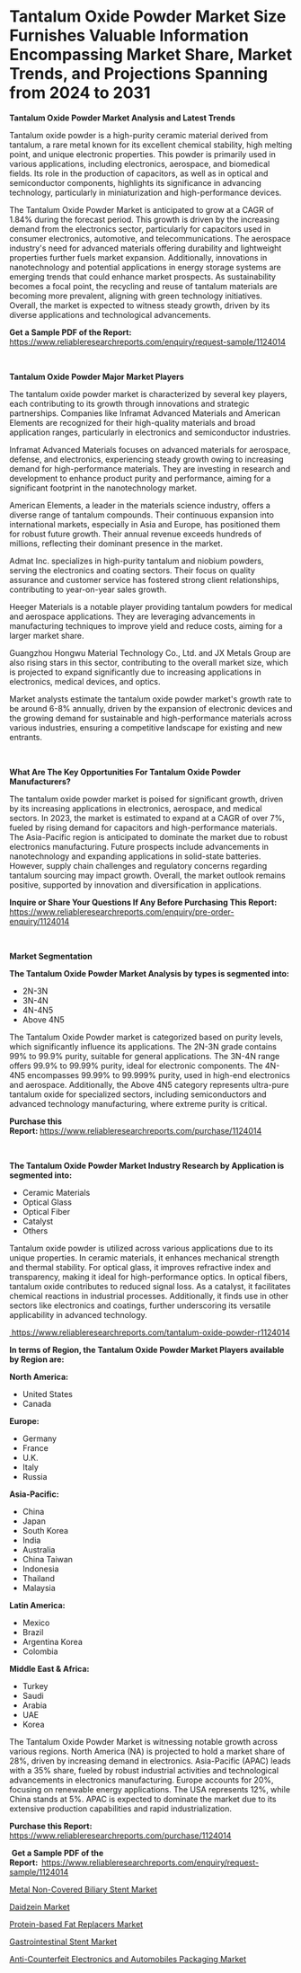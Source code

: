 <p><h1>Tantalum Oxide Powder Market Size Furnishes Valuable Information Encompassing Market Share, Market Trends, and Projections Spanning from 2024 to 2031</h1></p><p><strong>Tantalum Oxide Powder Market Analysis and Latest Trends</strong></p>
<p><p>Tantalum oxide powder is a high-purity ceramic material derived from tantalum, a rare metal known for its excellent chemical stability, high melting point, and unique electronic properties. This powder is primarily used in various applications, including electronics, aerospace, and biomedical fields. Its role in the production of capacitors, as well as in optical and semiconductor components, highlights its significance in advancing technology, particularly in miniaturization and high-performance devices.</p><p>The Tantalum Oxide Powder Market is anticipated to grow at a CAGR of 1.84% during the forecast period. This growth is driven by the increasing demand from the electronics sector, particularly for capacitors used in consumer electronics, automotive, and telecommunications. The aerospace industry's need for advanced materials offering durability and lightweight properties further fuels market expansion. Additionally, innovations in nanotechnology and potential applications in energy storage systems are emerging trends that could enhance market prospects. As sustainability becomes a focal point, the recycling and reuse of tantalum materials are becoming more prevalent, aligning with green technology initiatives. Overall, the market is expected to witness steady growth, driven by its diverse applications and technological advancements.</p></p>
<p><strong>Get a Sample PDF of the Report:&nbsp;</strong> <a href="https://www.reliableresearchreports.com/enquiry/request-sample/1124014?utm_campaign=115&utm_medium=2&utm_source=Github&utm_content=ia&utm_term=06112024&utm_id=tantalum-oxide-powder">https://www.reliableresearchreports.com/enquiry/request-sample/1124014</a></p>
<p>&nbsp;</p>
<p><strong>Tantalum Oxide Powder Major Market Players</strong></p>
<p><p>The tantalum oxide powder market is characterized by several key players, each contributing to its growth through innovations and strategic partnerships. Companies like Inframat Advanced Materials and American Elements are recognized for their high-quality materials and broad application ranges, particularly in electronics and semiconductor industries.</p><p>Inframat Advanced Materials focuses on advanced materials for aerospace, defense, and electronics, experiencing steady growth owing to increasing demand for high-performance materials. They are investing in research and development to enhance product purity and performance, aiming for a significant footprint in the nanotechnology market.</p><p>American Elements, a leader in the materials science industry, offers a diverse range of tantalum compounds. Their continuous expansion into international markets, especially in Asia and Europe, has positioned them for robust future growth. Their annual revenue exceeds hundreds of millions, reflecting their dominant presence in the market.</p><p>Admat Inc. specializes in high-purity tantalum and niobium powders, serving the electronics and coating sectors. Their focus on quality assurance and customer service has fostered strong client relationships, contributing to year-on-year sales growth.</p><p>Heeger Materials is a notable player providing tantalum powders for medical and aerospace applications. They are leveraging advancements in manufacturing techniques to improve yield and reduce costs, aiming for a larger market share.</p><p>Guangzhou Hongwu Material Technology Co., Ltd. and JX Metals Group are also rising stars in this sector, contributing to the overall market size, which is projected to expand significantly due to increasing applications in electronics, medical devices, and optics.</p><p>Market analysts estimate the tantalum oxide powder market's growth rate to be around 6-8% annually, driven by the expansion of electronic devices and the growing demand for sustainable and high-performance materials across various industries, ensuring a competitive landscape for existing and new entrants.</p></p>
<p>&nbsp;</p>
<p><strong>What Are The Key Opportunities For Tantalum Oxide Powder Manufacturers?</strong></p>
<p><p>The tantalum oxide powder market is poised for significant growth, driven by its increasing applications in electronics, aerospace, and medical sectors. In 2023, the market is estimated to expand at a CAGR of over 7%, fueled by rising demand for capacitors and high-performance materials. The Asia-Pacific region is anticipated to dominate the market due to robust electronics manufacturing. Future prospects include advancements in nanotechnology and expanding applications in solid-state batteries. However, supply chain challenges and regulatory concerns regarding tantalum sourcing may impact growth. Overall, the market outlook remains positive, supported by innovation and diversification in applications.</p></p>
<p><strong>Inquire or Share Your Questions If Any Before Purchasing This Report:</strong> <a href="https://www.reliableresearchreports.com/enquiry/pre-order-enquiry/1124014?utm_campaign=115&utm_medium=2&utm_source=Github&utm_content=ia&utm_term=06112024&utm_id=tantalum-oxide-powder">https://www.reliableresearchreports.com/enquiry/pre-order-enquiry/1124014</a></p>
<p>&nbsp;</p>
<p><strong>Market Segmentation</strong></p>
<p><strong>The Tantalum Oxide Powder Market Analysis by types is segmented into:</strong></p>
<p><ul><li>2N-3N</li><li>3N-4N</li><li>4N-4N5</li><li>Above 4N5</li></ul></p>
<p><p>The Tantalum Oxide Powder market is categorized based on purity levels, which significantly influence its applications. The 2N-3N grade contains 99% to 99.9% purity, suitable for general applications. The 3N-4N range offers 99.9% to 99.99% purity, ideal for electronic components. The 4N-4N5 encompasses 99.99% to 99.999% purity, used in high-end electronics and aerospace. Additionally, the Above 4N5 category represents ultra-pure tantalum oxide for specialized sectors, including semiconductors and advanced technology manufacturing, where extreme purity is critical.</p></p>
<p><strong>Purchase this Report:&nbsp;</strong><a href="https://www.reliableresearchreports.com/purchase/1124014?utm_campaign=115&utm_medium=2&utm_source=Github&utm_content=ia&utm_term=06112024&utm_id=tantalum-oxide-powder">https://www.reliableresearchreports.com/purchase/1124014</a></p>
<p>&nbsp;</p>
<p><strong>The Tantalum Oxide Powder Market Industry Research by Application is segmented into:</strong></p>
<p><ul><li>Ceramic Materials</li><li>Optical Glass</li><li>Optical Fiber</li><li>Catalyst</li><li>Others</li></ul></p>
<p><p>Tantalum oxide powder is utilized across various applications due to its unique properties. In ceramic materials, it enhances mechanical strength and thermal stability. For optical glass, it improves refractive index and transparency, making it ideal for high-performance optics. In optical fibers, tantalum oxide contributes to reduced signal loss. As a catalyst, it facilitates chemical reactions in industrial processes. Additionally, it finds use in other sectors like electronics and coatings, further underscoring its versatile applicability in advanced technology.</p></p>
<p><a href="https://www.reliableresearchreports.com/tantalum-oxide-powder-r1124014?utm_campaign=115&utm_medium=2&utm_source=Github&utm_content=ia&utm_term=06112024&utm_id=tantalum-oxide-powder">&nbsp;https://www.reliableresearchreports.com/tantalum-oxide-powder-r1124014</a></p>
<p><strong>In terms of Region, the Tantalum Oxide Powder Market Players available by Region are:</strong></p>
<p>
    <p> <strong> North America: </strong>
        <ul>
            <li>United States</li>
            <li>Canada</li>
        </ul>
        </p> 
    <p> <strong> Europe: </strong>
        <ul>
            <li>Germany</li>
            <li>France</li>
            <li>U.K.</li>
            <li>Italy</li>
            <li>Russia</li>
        </ul>
        </p> 
    <p> <strong> Asia-Pacific: </strong>
        <ul>
            <li>China</li>
            <li>Japan</li>
            <li>South Korea</li>
            <li>India</li>
            <li>Australia</li>
            <li>China Taiwan</li>
            <li>Indonesia</li>
            <li>Thailand</li>
            <li>Malaysia</li>
        </ul>
        </p> 
    <p> <strong> Latin America: </strong>
        <ul>
            <li>Mexico</li>
            <li>Brazil</li>
            <li>Argentina Korea</li>
            <li>Colombia</li>
        </ul>
        </p> 
    <p> <strong> Middle East & Africa: </strong>
        <ul>
            <li>Turkey</li>
            <li>Saudi</li>
            <li>Arabia</li>
            <li>UAE</li>
            <li>Korea</li>
        </ul>
    </p>
    </p>
<p><p>The Tantalum Oxide Powder Market is witnessing notable growth across various regions. North America (NA) is projected to hold a market share of 28%, driven by increasing demand in electronics. Asia-Pacific (APAC) leads with a 35% share, fueled by robust industrial activities and technological advancements in electronics manufacturing. Europe accounts for 20%, focusing on renewable energy applications. The USA represents 12%, while China stands at 5%. APAC is expected to dominate the market due to its extensive production capabilities and rapid industrialization.</p></p>
<p><strong>Purchase this Report: </strong><a href="https://www.reliableresearchreports.com/purchase/1124014?utm_campaign=115&utm_medium=2&utm_source=Github&utm_content=ia&utm_term=06112024&utm_id=tantalum-oxide-powder">https://www.reliableresearchreports.com/purchase/1124014</a></p>
<p>&nbsp;<strong>Get a Sample PDF of the Report:&nbsp;&nbsp;</strong><a href="https://www.reliableresearchreports.com/enquiry/request-sample/1124014?utm_campaign=115&utm_medium=2&utm_source=Github&utm_content=ia&utm_term=06112024&utm_id=tantalum-oxide-powder">https://www.reliableresearchreports.com/enquiry/request-sample/1124014</a></p>
<p><strong></strong></p>
<p><p><a href="https://issuu.com/reportprime-2/docs/metal-non-covered-biliary-stent-mar_9ca8004c5b09ff?utm_campaign=115&utm_medium=2&utm_source=Github&utm_content=ia&utm_term=06112024&utm_id=tantalum-oxide-powder">Metal Non-Covered Biliary Stent Market</a></p><p><a href="https://github.com/JavierDDowns/Market-Research-Report-List-1/blob/main/daidzein-market.md?utm_campaign=115&utm_medium=2&utm_source=Github&utm_content=ia&utm_term=06112024&utm_id=tantalum-oxide-powder">Daidzein Market</a></p><p><a href="https://www.linkedin.com/pulse/protein-based-fat-replacers-market-global-trends-forecast-46y2e?utm_campaign=115&utm_medium=2&utm_source=Github&utm_content=ia&utm_term=06112024&utm_id=tantalum-oxide-powder">Protein-based Fat Replacers Market</a></p><p><a href="https://issuu.com/reportprime-2/docs/gastrointestinal-stent-market-size-_ee2437b9c973c1?utm_campaign=115&utm_medium=2&utm_source=Github&utm_content=ia&utm_term=06112024&utm_id=tantalum-oxide-powder">Gastrointestinal Stent Market</a></p><p><a href="https://www.linkedin.com/pulse/anti-counterfeit-electronics-automobiles-packaging-sector-bhf1e?utm_campaign=115&utm_medium=2&utm_source=Github&utm_content=ia&utm_term=06112024&utm_id=tantalum-oxide-powder">Anti-Counterfeit Electronics and Automobiles Packaging Market</a></p></p>